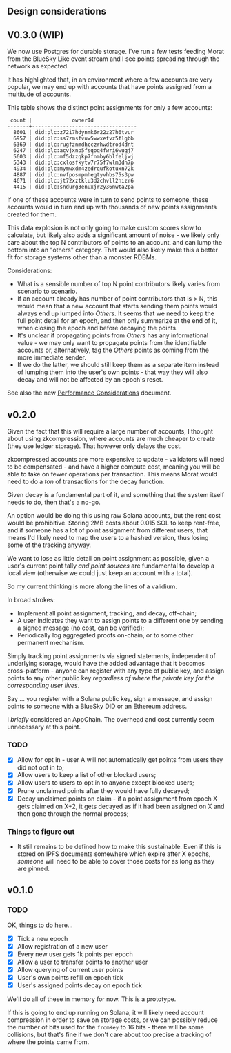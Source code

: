 ## Design considerations

## V0.3.0 (WIP)

We now use Postgres for durable storage. I've run a few tests feeding Morat from the BlueSky Like event stream and I see points spreading through the network as expected.

It has highlighted that, in an environment where a few accounts are very popular, we may end up with accounts that have points assigned from a multitude of accounts.

This table shows the distinct point assignments for only a few accounts:

```
 count |             ownerId
-------+----------------------------------
  8601 | did:plc:z72i7hdynmk6r22z27h6tvur
  6957 | did:plc:ss7zmsfvuw5wwxefvz5flgbb
  6369 | did:plc:rugfznmdhcczrhwdtrod4dnt
  6247 | did:plc:acvjxnp5fsqoq4fwri6wuqj7
  5603 | did:plc:mf5dzzqkp7fnmby6blfeljwj
  5343 | did:plc:cxlosfkytw7r75f7wlm3dn7p
  4934 | did:plc:mymwxdm4zedrqufkotuxn72k
  4887 | did:plc:nvfposmpmhegtyvhbs75s3pw
  4671 | did:plc:jt72xztklu3d2chvll2hizr6
  4415 | did:plc:sndurg3enuxjr2y36nwta2pa
```

If one of these accounts were in turn to send points to someone, these accounts would in turn end up with thousands of new points assignments created for them.

This data explosion is not only going to make custom scores slow to calculate, but likely also adds a significant amount of noise - we likely only care about the top N contributors of points to an account, and can lump the bottom into an "others" category. That would also likely make this a better fit for storage systems other than a monster RDBMs.

Considerations:

- What is a sensible number of top N point contributors likely varies from scenario to scenario.
- If an account already has number of point contributors that is > N, this would mean that a new account that starts sending them points would always end up lumped into *Others*. It seems that we need to keep the full point detail for an epoch, and then only summarize at the end of it, when closing the epoch and before decaying the points.
- It's unclear if propagating points from *Others* has any informational value - we may only want to propagate points from the identifiable accounts or, alternatively, tag the *Others* points as coming from the more immediate sender.
- If we do the latter, we should still keep them as a separate item instead of lumping them into the user's own points - that way they will also decay and will not be affected by an epoch's reset.

See also the new [Performance Considerations](Performance-considerations.md) document.


## v0.2.0

Given the fact that this will require a large number of accounts, I thought about using zkcompression, where accounts are much cheaper to create (they use ledger storage). That however only delays the cost.

zkcompressed accounts are more expensive to update - validators will need to be compensated - and have a higher compute cost, meaning you will be able to take on fewer operations per transaction. This means Morat would need to do a *ton* of transactions for the decay function.

Given decay is a fundamental part of it, and something that the system itself needs to do, then that's a no-go.

An option would be doing this using raw Solana accounts, but the rent cost would be prohibitive. Storing 2MB costs about 0.015 SOL to keep rent-free, and if someone has a lot of point assignment from different users, that means I'd likely need to map the users to a hashed version, thus losing some of the tracking anyway.

We want to lose as little detail on point assignment as possible, given a user's current point tally *and point sources* are fundamental to develop a local view (otherwise we could just keep an account with a total).

So my current thinking is more along the lines of a validium.

In broad strokes:

- Implement all point assignment, tracking, and decay, off-chain;
- A user indicates they want to assign points to a different one by sending a signed message (no cost, can be verified);
- Periodically log aggregated proofs on-chain, or to some other permanent mechanism.

Simply tracking point assignments via signed statements, independent of underlying storage, would have the added advantage that it becomes cross-platform - anyone can register with any type of public key, and assign points to any other public key *regardless of where the private key for the corresponding user lives*.

Say ... you register with a Solana public key, sign a message, and assign points to someone with a BlueSky DID or an Ethereum address.

I *briefly* considered an AppChain. The overhead and cost currently seem unnecessary at this point.

### TODO

- [x] Allow for opt in - user A will not automatically get points from users they did not opt in to;
- [x] Allow users to keep a list of other blocked users;
- [x] Allow users to users to opt in to anyone except blocked users;
- [x] Prune unclaimed points after they would have fully decayed;
- [x] Decay unclaimed points on claim - if a point assignment from epoch X gets claimed on X+2, it gets decayed as if it had been assigned on X and then gone through the normal process;

### Things to figure out

- It still remains to be defined how to make this sustainable. Even if this is stored on IPFS documents somewhere which expire after X epochs, *someone* will need to be able to cover those costs for as long as they are pinned.

## v0.1.0

### TODO

OK, things to do here...

- [x] Tick a new epoch
- [x] Allow registration of a new user
- [x] Every new user gets 1k points per epoch
- [x] Allow a user to transfer points to another user
- [x] Allow querying of current user points
- [x] User's own points refill on epoch tick
- [x] User's assigned points decay on epoch tick

We'll do all of these in memory for now. This is a prototype.

If this is going to end up running on Solana, it will likely need account compression in order to save on storage costs, or we can possibly reduce the number of bits used for the `fromKey` to 16 bits - there will be some collisions, but that's fine if we don't care about too precise a tracking of where the points came from.
 